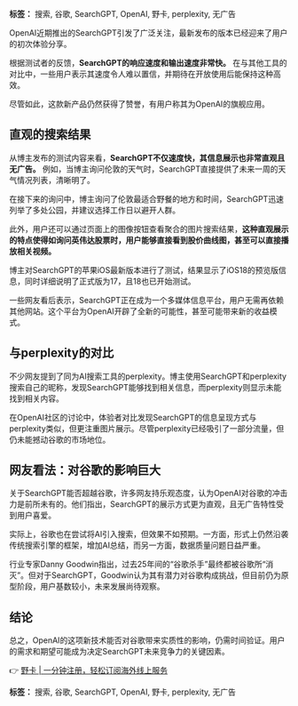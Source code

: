 **标签：** 搜索, 谷歌, SearchGPT, OpenAI, 野卡, perplexity, 无广告  

OpenAI近期推出的SearchGPT引发了广泛关注，最新发布的版本已经迎来了用户的初次体验分享。

根据测试者的反馈，**SearchGPT的响应速度和输出速度非常快。** 在与其他工具的对比中，一些用户表示其速度令人难以置信，并期待在开放使用后能保持这种高效。

尽管如此，这款新产品仍然获得了赞誉，有用户称其为OpenAI的旗舰应用。

## 直观的搜索结果

从博主发布的测试内容来看，**SearchGPT不仅速度快，其信息展示也非常直观且无广告。** 例如，当博主询问伦敦的天气时，SearchGPT直接提供了未来一周的天气情况列表，清晰明了。

在接下来的询问中，博主询问了伦敦最适合野餐的地方和时间，SearchGPT迅速列举了多处公园，并建议选择工作日以避开人群。

此外，用户还可以通过页面上的图像按钮查看聚合的图片搜索结果，**这种直观展示的特点使得如询问英伟达股票时，用户能够直接看到股价曲线图，甚至可以直接播放相关视频。**

博主对SearchGPT的苹果iOS最新版本进行了测试，结果显示了iOS18的预览版信息，同时详细说明了正式版为17，且18也已开始测试。

一些网友看后表示，SearchGPT正在成为一个多媒体信息平台，用户无需再依赖其他网站。这个平台为OpenAI开辟了全新的可能性，甚至可能带来新的收益模式。

## 与perplexity的对比

不少网友提到了同为AI搜索工具的perplexity。博主使用SearchGPT和perplexity搜索自己的昵称，发现SearchGPT能够找到相关信息，而perplexity则显示未能找到相关内容。

在OpenAI社区的讨论中，体验者对比发现SearchGPT的信息呈现方式与perplexity类似，但更注重图片展示。尽管perplexity已经吸引了一部分流量，但仍未能撼动谷歌的市场地位。

## 网友看法：对谷歌的影响巨大

关于SearchGPT能否超越谷歌，许多网友持乐观态度，认为OpenAI对谷歌的冲击力是前所未有的。他们指出，SearchGPT的展示方式更为直观，且无广告特性受到用户喜爱。

实际上，谷歌也在尝试将AI引入搜索，但效果不如预期。一方面，形式上仍然沿袭传统搜索引擎的框架，增加AI总结，而另一方面，数据质量问题日益严重。

行业专家Danny Goodwin指出，过去25年间的“谷歌杀手”最终都被谷歌所“消灭”。但对于SearchGPT，Goodwin认为其有潜力对谷歌构成挑战，但目前仍为原型阶段，用户基数较小，未来发展尚待观察。

## 结论

总之，OpenAI的这项新技术能否对谷歌带来实质性的影响，仍需时间验证。用户的需求和期望可能成为决定SearchGPT未来竞争力的关键因素。

👉 [野卡 | 一分钟注册，轻松订阅海外线上服务](https://bit.ly/bewildcard)

**标签：** 搜索, 谷歌, SearchGPT, OpenAI, 野卡, perplexity, 无广告